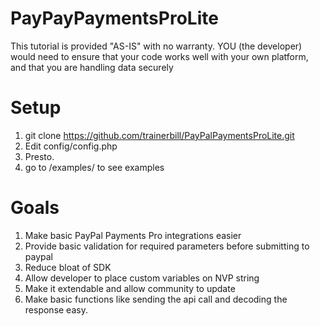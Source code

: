 PayPayPaymentsProLite
==========================

This tutorial is provided "AS-IS" with no warranty.  YOU (the developer) would need to ensure that your code works well with your own platform, and that you are handling data securely

Setup
==========================
1.  git clone https://github.com/trainerbill/PayPalPaymentsProLite.git
2.  Edit config/config.php
3.  Presto.
4.  go to /examples/ to see examples



Goals
==========================
1.  Make basic PayPal Payments Pro integrations easier
2.  Provide basic validation for required parameters before submitting to paypal
3.  Reduce bloat of SDK
4.  Allow developer to place custom variables on NVP string
5.  Make it extendable and allow community to update
6.  Make basic functions like sending the api call and decoding the response easy.
